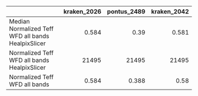 |                                                    |   kraken_2026 |   pontus_2489 |   kraken_2042 |
|:---------------------------------------------------|--------------:|--------------:|--------------:|
| Median Normalized Teff WFD all bands HealpixSlicer |         0.584 |         0.39  |         0.581 |
| Normalized Teff WFD all bands HealpixSlicer        |     21495     |     21495     |     21495     |
| Normalized Teff WFD all bands                      |         0.584 |         0.388 |         0.58  |
